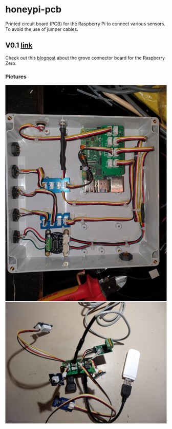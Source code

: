# honeypi-pcb

Printed circuit board (PCB) for the Raspberry Pi to connect various sensors. To avoid the use of jumper cables.

## V0.1 [link](./PCB_V0.1)
Check out this [blogpost](https://www.honey-pi.de/teil-3-adapter-lk-fuer-grove-stecker/) about the grove connector board for the Raspberry Zero.

### Pictures
![RPi 4 with Board](./PCB_V0.1/Images/I2C-Hub-PCF8591.jpg)
![RPi Zero with Board](./PCB_V0.1/Images/grove-pcb.jpeg)

